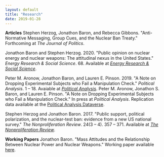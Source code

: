 ```yaml
---
layout: default
title: "Research"
date: 2019-01-28
---
```


**Articles**
Stephen Herzog, Jonathon Baron, and Rebecca Gibbons. "Anti-Normative Messaging, Group Cues, and the Nuclear Ban Treaty." Forthcoming at *The Journal of Politics*.

Jonathon Baron and Stephen Herzog. 2020. "Public opinion on nuclear energy and nuclear weapons: The attitudinal nexus in the United States." *Energy Research & Social Science*. 68. Available at [*Energy Research & Social Science*](https://doi.org/10.1016/j.erss.2020.101567).

Peter M. Aronow, Jonathon Baron, and Lauren E. Pinson. 2019. "A Note on Dropping Experimental Subjects who Fail a Manipulation Check." *Political Analysis*. 1 &ndash; 18. Avaiable at [*Political Analysis*](https://doi.org/10.1017/pan.2019.5).
Peter M. Aronow, Jonathon S. Baron, and Lauren E. Pinson. "A Note on Dropping Experimental Subjects who Fail a Manipulation Check." In press at *Political Analysis*. Replication data available at the [Political Analysis Dataverse](https://dataverse.harvard.edu/dataset.xhtml?persistentId=doi:10.7910/DVN/GXXYMH).

Stephen Herzog and Jonathon Baron. 2017. "Public support, political polarization, and the nuclear-test ban: evidence from a new US national survey." *The Nonproliferation Review*. 24(3 &ndash; 4). 357 &ndash; 371. Available at [*The Nonproliferation Review*](http://www.tandfonline.com/doi/full/10.1080/10736700.2018.1429884).

**Working Papers**
Jonathon Baron. "Mass Attitudes and the Relationship Between Nuclear Power and Nuclear Weapons." Working paper available [here](https://github.com/jonathonbaron/jonathonbaron.github.io/raw/master/research/baron_mass_attitudes_and_the_relationship_between_nuclear_power_and_nuclear_weapons.pdf).
